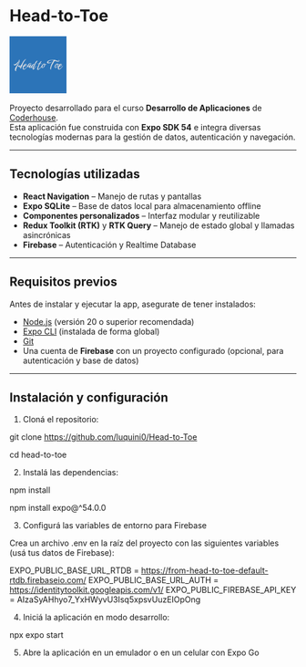 # Head-to-Toe  
<img src="assets/icon.png" alt="Head to Toe Logo" width="100" />

Proyecto desarrollado para el curso **Desarrollo de Aplicaciones** de [Coderhouse](https://www.coderhouse.com/).  
Esta aplicación fue construida con **Expo SDK 54** e integra diversas tecnologías modernas para la gestión de datos, autenticación y navegación.

---

## Tecnologías utilizadas
- **React Navigation** – Manejo de rutas y pantallas  
- **Expo SQLite** – Base de datos local para almacenamiento offline  
- **Componentes personalizados** – Interfaz modular y reutilizable  
- **Redux Toolkit (RTK)** y **RTK Query** – Manejo de estado global y llamadas asincrónicas  
- **Firebase** – Autenticación y Realtime Database  

---

## Requisitos previos
Antes de instalar y ejecutar la app, asegurate de tener instalados:

- [Node.js](https://nodejs.org/) (versión 20 o superior recomendada)  
- [Expo CLI](https://docs.expo.dev/get-started/installation/) (instalada de forma global)  
- [Git](https://git-scm.com/)  
- Una cuenta de **Firebase** con un proyecto configurado (opcional, para autenticación y base de datos)

---

## Instalación y configuración

1. Cloná el repositorio:

git clone https://github.com/luquini0/Head-to-Toe

cd head-to-toe

2. Instalá las dependencias:

npm install

npm install expo@^54.0.0

3. Configurá las variables de entorno para Firebase

Crea un archivo .env en la raíz del proyecto con las siguientes variables (usá tus datos de Firebase):

EXPO_PUBLIC_BASE_URL_RTDB = https://from-head-to-toe-default-rtdb.firebaseio.com/
EXPO_PUBLIC_BASE_URL_AUTH = https://identitytoolkit.googleapis.com/v1/
EXPO_PUBLIC_FIREBASE_API_KEY = AIzaSyAHhyo7_YxHWyvU3Isq5xpsvUuzEIOpOng

4. Iniciá la aplicación en modo desarrollo:

npx expo start

5. Abre la aplicación en un emulador o en un celular con Expo Go
